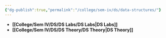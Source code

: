 ```yaml
---
{"dg-publish":true,"permalink":"/college/sem-iv/ds/data-structures/"}
---
```



- **[[College/Sem IV/DS/DS Labs/DS Labs\|DS Labs]]**
- **[[College/Sem IV/DS/DS Theory/DS Theory\|DS Theory]]**


